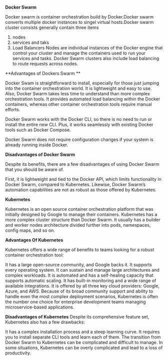 **Docker Swarm**

Docker swarm is container orchestration build by Docker.Docker swarm converts multiple docker instances to singel virtual hosts.Docker swarm cluster consists generally contain three items
1) nodes
2) services and taks
3) Load Balancers
Nodes are individual instances of the Docker engine that control your cluster and manage the containers used to run your services and tasks. Docker Swarm clusters also include load balancing to route requests across nodes.

 **Advantages of Dockers Swarm **
 
Docker Swam is straightforward to install, especially for those just jumping into the container orchestration world. It is lightweight and easy to use. Also, Docker Swarm takes less time to understand than more complex orchestration tools. It provides automated load balancing within the Docker containers, whereas other container orchestration tools require manual efforts.

Docker Swarm works with the Docker CLI, so there is no need to run or install the entire new CLI. Plus, it works seamlessly with existing Docker tools such as Docker Compose.

Docker Swarm does not require configuration changes if your system is already running inside Docker.

**Disadvantages of Docker Swarm**

Despite its benefits, there are a few disadvantages of using Docker Swarm that you should be aware of.

First, it is lightweight and tied to the Docker API, which limits functionality in Docker Swarm, compared to Kubernetes. Likewise, Docker Swarm’s automation capabilities are not as robust as those offered by Kubernetes.

 **Kubernetes**  

Kubernetes is an open source container orchestration platform that was initially designed by Google to manage their containers. Kubernetes has a more complex cluster structure than Docker Swarm. It usually has a builder and worker nodes architecture divided further into pods, namespaces, config maps, and so on.

**Advantages Of Kubernetes**

Kubernetes offers a wide range of benefits to teams looking for a robust container orchestration tool:

It has a large open-source community, and Google backs it.
It supports every operating system.
It can sustain and manage large architectures and complex workloads.
It is automated and has a self-healing capacity that supports automatic scaling.
It has built-in monitoring and a wide range of available integrations.
It is offered by all three key cloud providers: Google, Azure, and AWS.
Because of its broad community support and ability to handle even the most complex deployment scenarios, Kubernetes is often the number one choice for enterprise development teams managing microservice-based applications.

**Disadvantages of Kubernetes**
Despite its comprehensive feature set, Kubernetes also has a few drawbacks:

It has a complex installation process and a steep learning curve.
It requires you to install separate CLI tools and learn each of them.
The transition from Docker Swarm to Kubernetes can be complicated and difficult to manage.
In some situations, Kubernetes can be overly complicated and lead to a loss of productivity.
